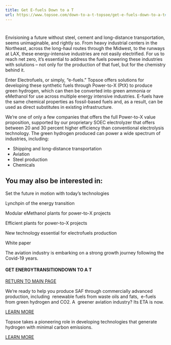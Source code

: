 ```yaml
---
title: Get E-fuels Down to a T
url: https://www.topsoe.com/down-to-a-t-topsoe/get-e-fuels-down-to-a-t#main-content
---
```


#

Envisioning a future without steel, cement and long-distance transportation, seems unimaginable, and rightly so. From heavy industrial centers in the Northeast, across the long-haul routes through the Midwest, to the runways at LAX, these energy-intensive industries are not easily electrified. For us to reach net zero, it’s essential to address the fuels powering these industries with solutions – not only for the production of that fuel, but for the chemistry behind it.

Enter Electrofuels, or simply, “e-fuels.” Topsoe offers solutions for developing these synthetic fuels through Power-to-X (PtX) to produce green hydrogen, which can then be converted into green ammonia or eMethanol for use across multiple energy intensive industries. E-fuels have the same chemical properties as fossil-based fuels and, as a result, can be used as direct substitutes in existing infrastructure.

We’re one of only a few companies that offers the full Power-to-X value proposition, supported by our proprietary SOEC electrolyzer that offers between 20 and 30 percent higher efficiency than conventional electrolysis technology. The green hydrogen produced can power a wide spectrum of industries, including:

- Shipping and long-distance transportation
- Aviation
- Steel production
- Chemicals

## You may also be interested in:

Set the future in motion with today’s technologies

Lynchpin of the energy transition

Modular eMethanol plants for power-to-X projects

Efficient plants for power-to-X projects

New technology essential for electrofuels production

White paper

The aviation industry is embarking on a strong growth journey following the Covid-19 years.

#### GET ENERGYTRANSITIONDOWN TO A T

[RETURN TO MAIN PAGE](/down-to-a-t)

We’re ready to help you produce SAF through commercially advanced production, including  renewable fuels from waste oils and fats,  e-fuels from green hydrogen and CO2. A  greener aviation industry? Its ETA is now.

[LEARN MORE](/down-to-a-t-topsoe/get-renewable-fuels-down-to-a-t)

Topsoe takes a pioneering role in developing technologies that generate hydrogen with minimal carbon emissions.

[LEARN MORE](/down-to-a-t-topsoe/get-low-carbon-fuels-down-to-a-t)